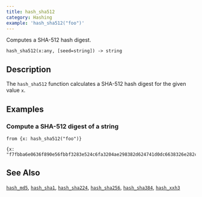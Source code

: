 ```yaml
---
title: hash_sha512
category: Hashing
example: 'hash_sha512("foo")'
---
```

Computes a SHA-512 hash digest.

```tql
hash_sha512(x:any, [seed=string]) -> string
```

## Description

The `hash_sha512` function calculates a SHA-512 hash digest for the given value
`x`.

## Examples

### Compute a SHA-512 digest of a string

```tql
from {x: hash_sha512("foo")}
```

```tql
{x: "f7fbba6e0636f890e56fbbf3283e524c6fa3204ae298382d624741d0dc6638326e282c41be5e4254d8820772c5518a2c5a8c0c7f7eda19594a7eb539453e1ed7"}
```

## See Also

[`hash_md5`](/reference/functions/hash_md5),
[`hash_sha1`](/reference/functions/hash_sha1),
[`hash_sha224`](/reference/functions/hash_sha224),
[`hash_sha256`](/reference/functions/hash_sha256),
[`hash_sha384`](/reference/functions/hash_sha384),
[`hash_xxh3`](/reference/functions/hash_xxh3)
